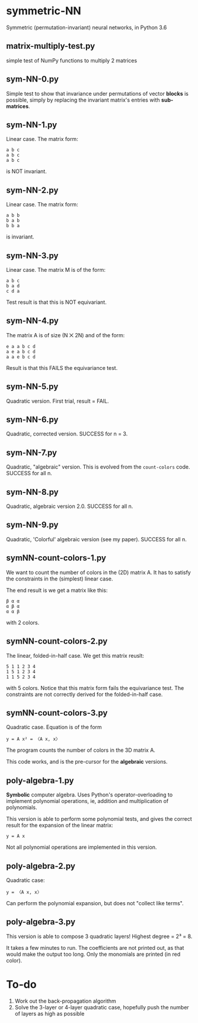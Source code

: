 # symmetric-NN
Symmetric (permutation-invariant) neural networks, in Python 3.6

matrix-multiply-test.py
-----------------------
simple test of NumPy functions to multiply 2 matrices

sym-NN-0.py
-----------
Simple test to show that invariance under permutations of vector **blocks** is possible, simply by replacing the invariant matrix's entries with **sub-matrices**.

sym-NN-1.py
-----------
Linear case.  The matrix form:

    a b c
    a b c
    a b c

is NOT invariant.

sym-NN-2.py
-----------
Linear case.  The matrix form:

    a b b
    b a b
    b b a

is invariant.

sym-NN-3.py
-----------
Linear case. The matrix M is of the form:

    a b c
    b a d
    c d a

Test result is that this is NOT equivariant.

sym-NN-4.py
-----------
The matrix A is of size (N ⨉ 2N) and of the form:

    e a a b c d
    a e a b c d
    a a e b c d

Result is that this FAILS the equivariance test.

sym-NN-5.py
-----------
Quadratic version.  First trial, result = FAIL.

sym-NN-6.py
-----------
Quadratic, corrected version.  SUCCESS for n = 3.

sym-NN-7.py
-----------
Quadratic, "algebraic" version.  This is evolved from the `count-colors` code.  SUCCESS for all n.

sym-NN-8.py
-----------
Quadratic, algebraic version 2.0.  SUCCESS for all n.

sym-NN-9.py
-----------
Quadratic, 'Colorful' algebraic version (see my paper).  SUCCESS for all n.

symNN-count-colors-1.py
-----------------------
We want to count the number of colors in the (2D) matrix A.  It has to satisfy the constraints in the (simplest) linear case.

The end result is we get a matrix like this:

    β α α
    α β α
    α α β

with 2 colors.

symNN-count-colors-2.py
-----------------------
The linear, folded-in-half case.  We get this matrix reuslt:

    5 1 1 2 3 4
    1 5 1 2 3 4
    1 1 5 2 3 4

with 5 colors.  Notice that this matrix form fails the equivariance test.  The constraints are not correctly derived for the folded-in-half case.

symNN-count-colors-3.py
-----------------------
Quadratic case.  Equation is of the form

    y = A x² = 〈A x, x〉

The program counts the number of colors in the 3D matrix A.

This code works, and is the pre-cursor for the **algebraic** versions.

poly-algebra-1.py
-----------------
**Symbolic** computer algebra.  Uses Python's operator-overloading to implement polynomial operations, ie, addition and multiplication of polynomials.

This version is able to perform some polynomial tests, and gives the correct result for the expansion of the linear matrix:

    y = A x

Not all polynomial operations are implemented in this version.

poly-algebra-2.py
-----------------
Quadratic case:

    y = 〈A x, x〉

Can perform the polynomial expansion, but does not "collect like terms".

poly-algebra-3.py
-----------------
This version is able to compose 3 quadratic layers!  Highest degree = 2³ = 8.

It takes a few minutes to run.  The coefficients are not printed out, as that would make the output too long.  Only the monomials are printed (in red color).

To-do
=====
1. Work out the back-propagation algorithm
2. Solve the 3-layer or 4-layer quadratic case, hopefully push the number of layers as high as possible
